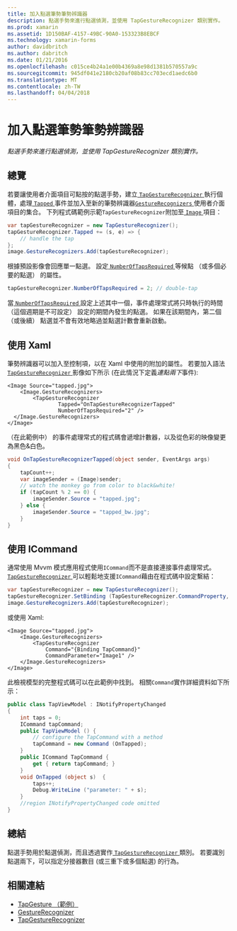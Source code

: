 ```yaml
---
title: 加入點選筆勢筆勢辨識器
description: 點選手勢來進行點選偵測，並使用 TapGestureRecognizer 類別實作。
ms.prod: xamarin
ms.assetid: 1D150BAF-4157-49BC-90A0-153323B8EBCF
ms.technology: xamarin-forms
author: davidbritch
ms.author: dabritch
ms.date: 01/21/2016
ms.openlocfilehash: c015ce4b24a1e00b4369a8e98d1381b570557a9c
ms.sourcegitcommit: 945df041e2180cb20af08b83cc703ecd1aedc6b0
ms.translationtype: MT
ms.contentlocale: zh-TW
ms.lasthandoff: 04/04/2018
---
```

# <a name="adding-a-tap-gesture-gesture-recognizer"></a>加入點選筆勢筆勢辨識器

_點選手勢來進行點選偵測，並使用 TapGestureRecognizer 類別實作。_

## <a name="overview"></a>總覽

若要讓使用者介面項目可點按的點選手勢，建立[ `TapGestureRecognizer` ](https://developer.xamarin.com/api/type/Xamarin.Forms.TapGestureRecognizer/)執行個體，處理[ `Tapped` ](https://developer.xamarin.com/api/event/Xamarin.Forms.TapGestureRecognizer.Tapped/)事件並加入至新的筆勢辨識器[`GestureRecognizers` ](https://developer.xamarin.com/api/property/Xamarin.Forms.View.GestureRecognizers/)使用者介面項目的集合。 下列程式碼範例示範`TapGestureRecognizer`附加至[ `Image` ](https://developer.xamarin.com/api/type/Xamarin.Forms.Image/)項目：

```csharp
var tapGestureRecognizer = new TapGestureRecognizer();
tapGestureRecognizer.Tapped += (s, e) => {
    // handle the tap
};
image.GestureRecognizers.Add(tapGestureRecognizer);
```

根據預設影像會回應單一點選。 設定[ `NumberOfTapsRequired` ](https://developer.xamarin.com/api/property/Xamarin.Forms.TapGestureRecognizer.NumberOfTapsRequired/)等候點 （或多個必要的點選） 的屬性。

```csharp
tapGestureRecognizer.NumberOfTapsRequired = 2; // double-tap
```

當[ `NumberOfTapsRequired` ](https://developer.xamarin.com/api/property/Xamarin.Forms.TapGestureRecognizer.NumberOfTapsRequired/)設定上述其中一個，事件處理常式將只時執行的時間 （這個週期是不可設定） 設定的期間內發生的點選。 如果在該期間內，第二個 （或後續） 點選並不會有效地略過並點選計數會重新啟動。

<a name="Using_Xaml" />

## <a name="using-xaml"></a>使用 Xaml

筆勢辨識器可以加入至控制項，以在 Xaml 中使用的附加的屬性。 若要加入語法[ `TapGestureRecognizer` ](https://developer.xamarin.com/api/type/Xamarin.Forms.TapGestureRecognizer/)影像如下所示 (在此情況下定義*連點兩下*事件):

```xaml
<Image Source="tapped.jpg">
    <Image.GestureRecognizers>
        <TapGestureRecognizer
                Tapped="OnTapGestureRecognizerTapped"
                NumberOfTapsRequired="2" />
  </Image.GestureRecognizers>
</Image>
```

（在此範例中） 的事件處理常式的程式碼會遞增計數器，以及從色彩的映像變更為黑色&amp;白色。

```csharp
void OnTapGestureRecognizerTapped(object sender, EventArgs args)
{
    tapCount++;
    var imageSender = (Image)sender;
    // watch the monkey go from color to black&white!
    if (tapCount % 2 == 0) {
        imageSender.Source = "tapped.jpg";
    } else {
        imageSender.Source = "tapped_bw.jpg";
    }
}
```

## <a name="using-icommand"></a>使用 ICommand

通常使用 Mvvm 模式應用程式使用`ICommand`而不是直接連接事件處理常式。 [ `TapGestureRecognizer` ](https://developer.xamarin.com/api/type/Xamarin.Forms.TapGestureRecognizer/)可以輕鬆地支援`ICommand`藉由在程式碼中設定繫結：

```csharp
var tapGestureRecognizer = new TapGestureRecognizer();
tapGestureRecognizer.SetBinding (TapGestureRecognizer.CommandProperty, "TapCommand");
image.GestureRecognizers.Add(tapGestureRecognizer);
```

或使用 Xaml:

```xaml
<Image Source="tapped.jpg">
    <Image.GestureRecognizers>
        <TapGestureRecognizer
            Command="{Binding TapCommand}"
            CommandParameter="Image1" />
    </Image.GestureRecognizers>
</Image>
```

此檢視模型的完整程式碼可以在此範例中找到。 相關`Command`實作詳細資料如下所示：

```csharp
public class TapViewModel : INotifyPropertyChanged
{
    int taps = 0;
    ICommand tapCommand;
    public TapViewModel () {
        // configure the TapCommand with a method
        tapCommand = new Command (OnTapped);
    }
    public ICommand TapCommand {
        get { return tapCommand; }
    }
    void OnTapped (object s)  {
        taps++;
        Debug.WriteLine ("parameter: " + s);
    }
    //region INotifyPropertyChanged code omitted
}
```

## <a name="summary"></a>總結

點選手勢用於點選偵測，而且透過實作[ `TapGestureRecognizer` ](https://developer.xamarin.com/api/type/Xamarin.Forms.TapGestureRecognizer/)類別。 若要識別點選兩下，可以指定分接器數目 (或三重下或多個點選) 的行為。


## <a name="related-links"></a>相關連結

- [TapGesture （範例）](https://developer.xamarin.com/samples/xamarin-forms/WorkingWithGestures/TapGesture/)
- [GestureRecognizer](https://developer.xamarin.com/api/type/Xamarin.Forms.GestureRecognizer/)
- [TapGestureRecognizer](https://developer.xamarin.com/api/type/Xamarin.Forms.TapGestureRecognizer/)
